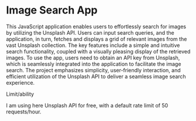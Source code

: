 # Image Search App

This JavaScript application enables users to effortlessly search for images by utilizing the Unsplash API. Users can input search queries, and the application, in turn, fetches and displays a grid of relevant images from the vast Unsplash collection. The key features include a simple and intuitive search functionality, coupled with a visually pleasing display of the retrieved images. To use the app, users need to obtain an API key from Unsplash, which is seamlessly integrated into the application to facilitate the image search. The project emphasizes simplicity, user-friendly interaction, and efficient utilization of the Unsplash API to deliver a seamless image search experience.

Limit/ability

I am using here Unsplash API for free, with a default rate limit of 50 requests/hour.
